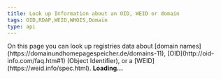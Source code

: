 ```yaml
---
title: Look up Information about an OID, WEID or domain
tags: OID,RDAP,WEID,WHOIS,Domain
type: api
---
```

<div frdlweb-markdown>
On this page you can look up registries data about [domain names](https://domainundhomepagespeicher.de/domains-11), [OID](http://oid-info.com/faq.htm#1) (Object Identifier), or a [WEID](https://weid.info/spec.html).
	<frdlweb-multi-lookup></frdlweb-multi-lookup>
	<strong frdl-if-js-remove="2000">Loading...</strong>  
</div>
